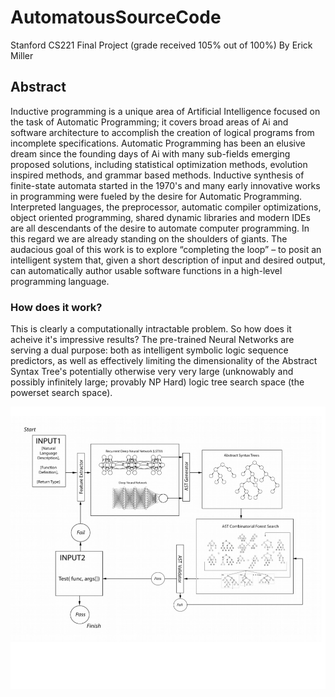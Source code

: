 # AutomatousSourceCode
Stanford CS221 Final Project (grade received 105% out of 100%)
By Erick Miller

## Abstract
Inductive programming is a unique area of Artificial Intelligence focused on the task of Automatic Programming; it covers broad areas of Ai and software architecture to accomplish the creation of logical programs from incomplete specifications. Automatic Programming has been an elusive dream since the founding days of Ai with many sub-fields emerging proposed solutions, including statistical optimization methods, evolution inspired methods, and grammar based methods. Inductive synthesis of finite-state automata started in the 1970's and many early innovative works in programming were fueled by the desire for Automatic Programming. Interpreted languages, the preprocessor, automatic compiler optimizations, object oriented programming, shared dynamic libraries and modern IDEs are all descendants of the desire to automate computer programming. In this regard we are already standing on the shoulders of giants. The audacious goal of this work is to explore “completing the loop” – to posit an intelligent system that, given a short description of input and desired output, can automatically author usable software functions in a high-level programming language.

### How does it work?

This is clearly a computationally intractable problem.  So how does it acheive it's impressive results?  The pre-trained Neural Networks are serving a dual purpose: both as intelligent symbolic logic sequence predictors, as well as effectively limiting the dimensionality of the Abstract Syntax Tree's potentially otherwise very very large  (unknowably and possibly infinitely large; provably NP Hard) logic tree search space (the powerset search space).

![Diagram To Accompany Explanation of Recurrent Model / Algorithm](https://github.com/erickmiller/AutomatousSourceCode/blob/master/asc.png)
